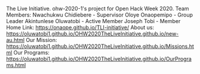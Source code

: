  The Live Initiative.
 ohw-2020-1's project for Open Hack Week 2020.
 Team Members:
 Nwachukwu Chidiebere - Supervisor
 Oloye Onaopemipo - Group Leader
 Akintunlese Oluwatobi - Active Member
 Joseph Tobi - Member
 Home Link: https://onaope.github.io/TLI-initiative/
 About us: https://oluwatobi1.github.io/OHW2020TheLiveInitiative.github.io/new-au.html
 Our Mission: https://oluwatobi1.github.io/OHW2020TheLiveInitiative.github.io/Missions.html
 Our Programs: https://oluwatobi1.github.io/OHW2020TheLiveInitiative.github.io/OurPrograms.html
 
